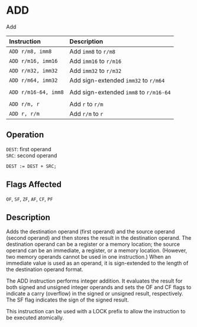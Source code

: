 # ADD
Add

| Instruction          | Description                            |
| :------------------- | :------------------------------------- |
| `ADD r/m8, imm8`     | Add `imm8` to `r/m8`                   |
| `ADD r/m16, imm16`   | Add `imm16` to `r/m16`                 |
| `ADD r/m32, imm32`   | Add `imm32` to `r/m32`                 |
| `ADD r/m64, imm32`   | Add sign-extended `imm32` to `r/m64`   |
|                      |                                        |
| `ADD r/m16-64, imm8` | Add sign-extended `imm8` to `r/m16-64` |
|                      |                                        |
| `ADD r/m, r`         | Add `r` to `r/m`                       |
| `ADD r, r/m`         | Add `r/m` to `r`                       |

## Operation
`DEST`: first operand\
`SRC`: second operand
```
DEST := DEST + SRC;
```

## Flags Affected
`OF`, `SF`, `ZF`, `AF`, `CF`, `PF`

## Description
Adds the destination operand (first operand) and the source operand (second operand) and then stores the result in the destination operand. The destination operand can be a register or a memory location; the source operand can be an immediate, a register, or a memory location. (However, two memory operands cannot be used in one instruction.) When an immediate value is used as an operand, it is sign-extended to the length of the destination operand format.

The ADD instruction performs integer addition. It evaluates the result for both signed and unsigned integer operands and sets the OF and CF flags to indicate a carry (overflow) in the signed or unsigned result, respectively. The SF flag indicates the sign of the signed result.

This instruction can be used with a LOCK prefix to allow the instruction to be executed atomically.
